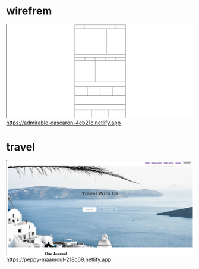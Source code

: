 <h1>wirefrem</h1>

<a href="https://admirable-cascaron-4cb21c.netlify.app"><img src="table.png"></a>
https://admirable-cascaron-4cb21c.netlify.app

<h1>travel</h1>
<a href="https://peppy-maamoul-218c69.netlify.app"><img src="travel.png"></a>
https://peppy-maamoul-218c69.netlify.app
